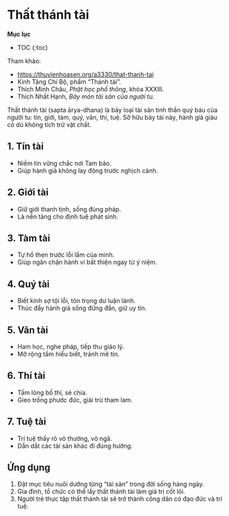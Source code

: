 # Thất thánh tài

**Mục lục**

- TOC
{:toc}

Tham khảo:

- <https://thuvienhoasen.org/a3330/that-thanh-tai>
- Kinh Tăng Chi Bộ, phẩm “Thánh tài”.
- Thích Minh Châu, *Phật học phổ thông*, khóa XXXIII.
- Thích Nhất Hạnh, *Bảy món tài sản của người tu*.

Thất thánh tài (sapta ārya-dhana) là bảy loại tài sản tinh thần quý báu của người tu: tín, giới, tàm, quý, văn, thí, tuệ. Sở hữu bảy tài này, hành giả giàu có dù không tích trữ vật chất.

## 1. Tín tài

- Niềm tin vững chắc nơi Tam bảo.
- Giúp hành giả không lay động trước nghịch cảnh.

## 2. Giới tài

- Giữ giới thanh tịnh, sống đúng pháp.
- Là nền tảng cho định tuệ phát sinh.

## 3. Tàm tài

- Tự hổ thẹn trước lỗi lầm của mình.
- Giúp ngăn chặn hành vi bất thiện ngay từ ý niệm.

## 4. Quý tài

- Biết kính sợ tội lỗi, tôn trọng dư luận lành.
- Thúc đẩy hành giả sống đứng đắn, giữ uy tín.

## 5. Văn tài

- Ham học, nghe pháp, tiếp thu giáo lý.
- Mở rộng tầm hiểu biết, tránh mê tín.

## 6. Thí tài

- Tấm lòng bố thí, sẻ chia.
- Gieo trồng phước đức, giải trừ tham lam.

## 7. Tuệ tài

- Trí tuệ thấy rõ vô thường, vô ngã.
- Dẫn dắt các tài sản khác đi đúng hướng.

## Ứng dụng

1. Đặt mục tiêu nuôi dưỡng từng “tài sản” trong đời sống hàng ngày.
2. Gia đình, tổ chức có thể lấy thất thánh tài làm giá trị cốt lõi.
3. Người trẻ thực tập thất thánh tài sẽ trở thành công dân có đạo đức và trí tuệ.
